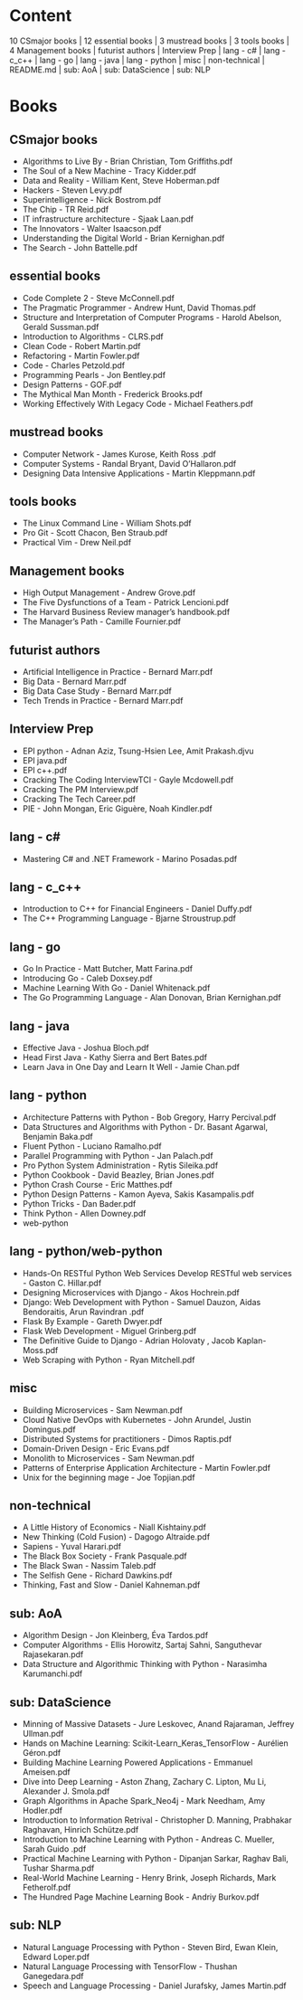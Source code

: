 # Content
10 CSmajor books | 12 essential books | 3 mustread books | 3 tools books | 4 Management books | futurist authors | Interview Prep | lang - c# | lang - c_c++ | lang - go | lang - java | lang - python | misc | non-technical | README.md | sub: AoA | sub: DataScience | sub: NLP

# Books
## CSmajor books
- Algorithms to Live By - Brian Christian, Tom Griffiths.pdf
- The Soul of a New Machine - Tracy Kidder.pdf
- Data and Reality - William Kent, Steve Hoberman.pdf
- Hackers - Steven Levy.pdf
- Superintelligence - Nick Bostrom.pdf
- The Chip - TR Reid.pdf
- IT infrastructure architecture - Sjaak Laan.pdf
- The Innovators - Walter Isaacson.pdf
- Understanding the Digital World - Brian Kernighan.pdf
- The Search - John Battelle.pdf

## essential books
- Code Complete 2 - Steve McConnell.pdf
- The Pragmatic Programmer - Andrew Hunt, David Thomas.pdf
- Structure and Interpretation of Computer Programs - Harold Abelson, Gerald Sussman.pdf
- Introduction to Algorithms - CLRS.pdf
- Clean Code - Robert Martin.pdf
- Refactoring -  Martin Fowler.pdf
- Code - Charles Petzold.pdf
- Programming Pearls - Jon Bentley.pdf
- Design Patterns - GOF.pdf
- The Mythical Man Month - Frederick Brooks.pdf
- Working Effectively With Legacy Code - Michael Feathers.pdf

## mustread books
- Computer Network - James Kurose, Keith Ross .pdf
- Computer Systems - Randal Bryant, David O’Hallaron.pdf
- Designing Data Intensive Applications - Martin Kleppmann.pdf

## tools books
- The Linux Command Line - William Shots.pdf
- Pro Git - Scott Chacon, Ben Straub.pdf
- Practical Vim - Drew Neil.pdf

## Management books
- High Output Management - Andrew Grove.pdf
- The Five Dysfunctions of a Team - Patrick Lencioni.pdf
- The Harvard Business Review manager’s handbook.pdf
- The Manager’s Path - Camille Fournier.pdf

## futurist authors
- Artificial Intelligence in Practice - Bernard Marr.pdf
- Big Data - Bernard Marr.pdf
- Big Data Case Study - Bernard Marr.pdf
- Tech Trends in Practice - Bernard Marr.pdf

## Interview Prep
- EPI python - Adnan Aziz, Tsung-Hsien Lee, Amit Prakash.djvu
- EPI java.pdf
- EPI c++.pdf
- Cracking The Coding InterviewTCI - Gayle Mcdowell.pdf
- Cracking The PM Interview.pdf
- Cracking The Tech Career.pdf
- PIE - John Mongan, Eric Giguère, Noah Kindler.pdf

## lang - c#
- Mastering C# and .NET Framework - Marino Posadas.pdf

## lang - c_c++
- Introduction to C++ for Financial Engineers - Daniel Duffy.pdf
- The C++ Programming Language - Bjarne Stroustrup.pdf

## lang - go
- Go In Practice - Matt Butcher, Matt Farina.pdf
- Introducing Go - Caleb Doxsey.pdf
- Machine Learning With Go - Daniel Whitenack.pdf
- The Go Programming Language - Alan Donovan, Brian Kernighan.pdf

## lang - java
- Effective Java - Joshua Bloch.pdf
- Head First Java - Kathy Sierra and Bert Bates.pdf
- Learn Java in One Day and Learn It Well - Jamie Chan.pdf

## lang - python
- Architecture Patterns with Python - Bob Gregory, Harry Percival.pdf
- Data Structures and Algorithms with Python - Dr. Basant Agarwal, Benjamin Baka.pdf
- Fluent Python - Luciano Ramalho.pdf
- Parallel Programming with Python - Jan Palach.pdf
- Pro Python System Administration - Rytis Sileika.pdf
- Python Cookbook - David Beazley, Brian Jones.pdf
- Python Crash Course - Eric Matthes.pdf
- Python Design Patterns - Kamon Ayeva, Sakis Kasampalis.pdf
- Python Tricks - Dan Bader.pdf
- Think Python - Allen Downey.pdf
- web-python

## lang - python/web-python
- Hands-On RESTful Python Web Services Develop RESTful web services - Gaston C. Hillar.pdf
- Designing Microservices with Django - Akos Hochrein.pdf
- Django: Web Development with Python - Samuel Dauzon, Aidas Bendoraitis, Arun Ravindran .pdf
- Flask By Example - Gareth Dwyer.pdf
- Flask Web Development - Miguel Grinberg.pdf
- The Definitive Guide to Django -  Adrian Holovaty , Jacob Kaplan-Moss.pdf
- Web Scraping with Python - Ryan Mitchell.pdf

## misc
- Building Microservices  - Sam Newman.pdf
- Cloud Native DevOps with Kubernetes - John Arundel, Justin Domingus.pdf
- Distributed Systems for practitioners - Dimos Raptis.pdf
- Domain-Driven Design - Eric Evans.pdf
- Monolith to Microservices - Sam Newman.pdf
- Patterns of Enterprise Application Architecture - Martin Fowler.pdf
- Unix for the beginning mage - Joe Topjian.pdf

## non-technical
- A Little History of Economics - Niall Kishtainy.pdf
- New Thinking (Cold Fusion) - Dagogo Altraide.pdf
- Sapiens - Yuval Harari.pdf
- The Black Box Society -  Frank Pasquale.pdf
- The Black Swan - Nassim Taleb.pdf
- The Selfish Gene - Richard Dawkins.pdf
- Thinking, Fast and Slow - Daniel Kahneman.pdf

## sub: AoA
- Algorithm Design - Jon Kleinberg, Éva Tardos.pdf
- Computer Algorithms - Ellis Horowitz, Sartaj Sahni, Sanguthevar Rajasekaran.pdf
- Data Structure and Algorithmic Thinking with Python - Narasimha Karumanchi.pdf

## sub: DataScience
- Minning of Massive Datasets - Jure Leskovec, Anand Rajaraman, Jeffrey Ullman.pdf
- Hands on Machine Learning: Scikit-Learn_Keras_TensorFlow - Aurélien Géron.pdf
- Building Machine Learning Powered Applications - Emmanuel Ameisen.pdf
- Dive into Deep Learning - Aston Zhang, Zachary C. Lipton, Mu Li, Alexander J. Smola.pdf
- Graph Algorithms in Apache Spark_Neo4j - Mark Needham, Amy Hodler.pdf
- Introduction to Information Retrival - Christopher D. Manning, Prabhakar Raghavan, Hinrich Schütze.pdf
- Introduction to Machine Learning with Python - Andreas C. Mueller, Sarah Guido .pdf
- Practical Machine Learning with Python - Dipanjan Sarkar, Raghav Bali, Tushar Sharma.pdf
- Real-World Machine Learning - Henry Brink, Joseph Richards, Mark Fetherolf.pdf
- The Hundred Page Machine Learning Book - Andriy Burkov.pdf

## sub: NLP
- Natural Language Processing with Python - Steven Bird, Ewan Klein, Edward Loper.pdf
- Natural Language Processing with TensorFlow - Thushan Ganegedara.pdf
- Speech and Language Processing - Daniel Jurafsky, James Martin.pdf
